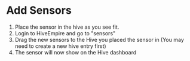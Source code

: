 # Add Sensors


1. Place the sensor in the hive as you see fit.
2. Login to HiveEmpire and go to "sensors"
3. Drag the new sensors to the Hive you placed the sensor in (You may need to create a new hive entry first)
4. The sensor will now show on the Hive dashboard